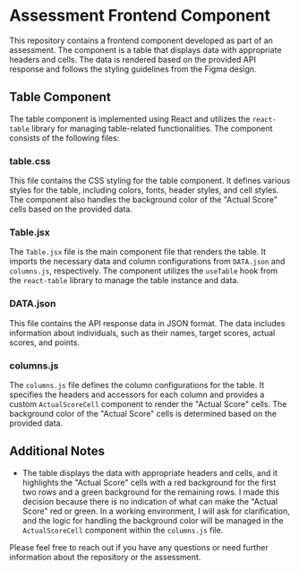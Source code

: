 # Assessment Frontend Component

This repository contains a frontend component developed as part of an assessment. The component is a table that displays data with appropriate headers and cells. The data is rendered based on the provided API response and follows the styling guidelines from the Figma design.

## Table Component

The table component is implemented using React and utilizes the `react-table` library for managing table-related functionalities. The component consists of the following files:

### table.css

This file contains the CSS styling for the table component. It defines various styles for the table, including colors, fonts, header styles, and cell styles. The component also handles the background color of the "Actual Score" cells based on the provided data.

### Table.jsx

The `Table.jsx` file is the main component file that renders the table. It imports the necessary data and column configurations from `DATA.json` and `columns.js`, respectively. The component utilizes the `useTable` hook from the `react-table` library to manage the table instance and data.

### DATA.json

This file contains the API response data in JSON format. The data includes information about individuals, such as their names, target scores, actual scores, and points.

### columns.js

The `columns.js` file defines the column configurations for the table. It specifies the headers and accessors for each column and provides a custom `ActualScoreCell` component to render the "Actual Score" cells. The background color of the "Actual Score" cells is determined based on the provided data.

## Additional Notes

- The table displays the data with appropriate headers and cells, and it highlights the "Actual Score" cells with a red background for the first two rows and a green background for the remaining rows. I made this decision because there is no indication of what can make the "Actual Score" red or green. In a working environment, I will ask for clarification, and the logic for handling the background color will be managed in the `ActualScoreCell` component within the `columns.js` file.

Please feel free to reach out if you have any questions or need further information about the repository or the assessment.
